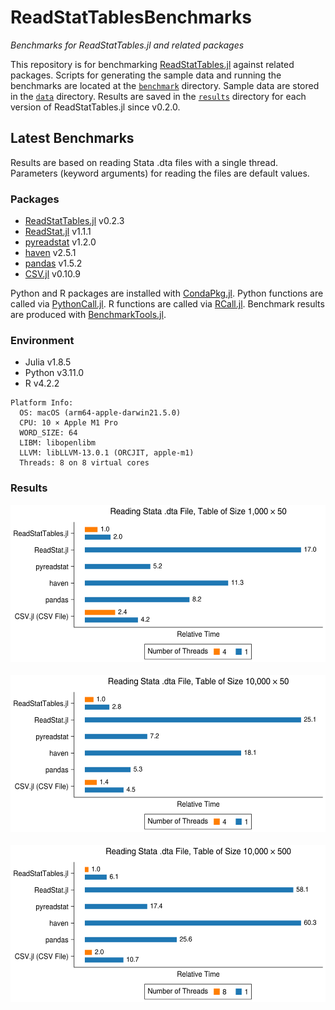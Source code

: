 # ReadStatTablesBenchmarks

*Benchmarks for ReadStatTables.jl and related packages*

This repository is for benchmarking
[ReadStatTables.jl](https://github.com/junyuan-chen/ReadStatTables.jl)
against related packages.
Scripts for generating the sample data
and running the benchmarks are located at the [`benchmark`](benchmark) directory.
Sample data are stored in the [`data`](data) directory.
Results are saved in the [`results`](results) directory
for each version of ReadStatTables.jl since v0.2.0.

## Latest Benchmarks

Results are based on reading Stata .dta files with a single thread.
Parameters (keyword arguments) for reading the files are default values.

### Packages

- [ReadStatTables.jl](https://github.com/junyuan-chen/ReadStatTables.jl) v0.2.3
- [ReadStat.jl](https://github.com/queryverse/ReadStat.jl) v1.1.1
- [pyreadstat](https://github.com/Roche/pyreadstat) v1.2.0
- [haven](https://github.com/tidyverse/haven) v2.5.1
- [pandas](https://github.com/pandas-dev/pandas) v1.5.2
- [CSV.jl](https://github.com/JuliaData/CSV.jl) v0.10.9

Python and R packages are installed with
[CondaPkg.jl](https://github.com/cjdoris/CondaPkg.jl).
Python functions are called via [PythonCall.jl](https://github.com/cjdoris/PythonCall.jl).
R functions are called via [RCall.jl](https://github.com/JuliaInterop/RCall.jl).
Benchmark results are produced with
[BenchmarkTools.jl](https://github.com/JuliaCI/BenchmarkTools.jl).

### Environment

- Julia v1.8.5
- Python v3.11.0
- R v4.2.2

```
Platform Info:
  OS: macOS (arm64-apple-darwin21.5.0)
  CPU: 10 × Apple M1 Pro
  WORD_SIZE: 64
  LIBM: libopenlibm
  LLVM: libLLVM-13.0.1 (ORCJIT, apple-m1)
  Threads: 8 on 8 virtual cores
```

### Results

<p align="center">
  <img src="results/v0.2.3/stata_1k_50.svg" height="252"><br><br>
  <img src="results/v0.2.3/stata_10k_50.svg" height="252"><br><br>
  <img src="results/v0.2.3/stata_10k_500.svg" height="252"><br><br>
</p>

